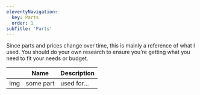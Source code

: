 ```yaml
---
eleventyNavigation:
  key: Parts
  order: 1
subTitle: 'Parts'
---
```


Since parts and prices change over time, this is mainly a reference of what I used. You should do your own research to ensure you're getting what you need to fit your needs or budget.

|   | Name | Description |
| - | ---- | ----------- |
| img | some part | used for...<!--{.td-test}--> |
<!--{table:border=1}-->
<!--{thead:.test #test}-->
